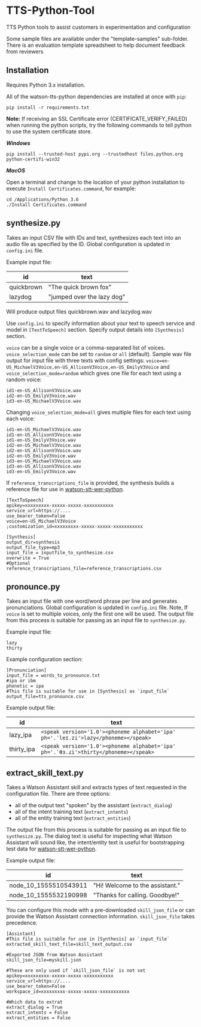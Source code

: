 # TTS-Python-Tool
TTS Python tools to assist customers in experimentation and configuration

Some sample files are available under the "template-samples" sub-folder.
There is an evaluation template spreadsheet to help document feedback from reviewers

## Installation
Requires Python 3.x installation.

All of the watson-tts-python dependencies are installed at once with `pip`:

```
pip install -r requirements.txt
```

**Note:**  If receiving an SSL Certificate error (CERTIFICATE_VERIFY_FAILED) when running the python scripts, try the following commands to tell python to use the system certificate store.

**_Windows_**
```
pip install --trusted-host pypi.org --trustedhost files.python.org python-certifi-win32
```

**_MacOS_**

Open a terminal and change to the location of your python installation to execute `Install Certificates.command`, for example:
```
cd /Applications/Python 3.6
./Install Certificates.command
```

## synthesize.py
Takes an input CSV file with IDs and text, synthesizes each text into an audio file as specified by the ID.  Global configuration is updated in `config.ini` file.

Example input file:

|id|text|  
|--|--|
|quickbrown|"The quick brown fox"|
|lazydog|"jumped over the lazy dog"|

Will produce output files quickbrown.wav and lazydog.wav

Use `config.ini` to specify information about your text to speech service and model in `[TextToSpeech]` section.  Specify output details into `[Synthesis]` section.

`voice` can be a single voice or a comma-separated list of voices. `voice_selection_mode` can be set to `random` or `all` (default).
Sample wav file output for input file with three texts with config settings: `voice=en-US_MichaelV3Voice,en-US_AllisonV3Voice,en-US_EmilyV3Voice` and `voice_selection_mode=random` which gives one file for each text using a random voice:
```
id1-en-US_AllisonV3Voice.wav
id2-en-US_EmilyV3Voice.wav
id3-en-US_MichaelV3Voice.wav
```
Changing `voice_selection_mode=all` gives multiple files for each text using each voice:
```
id1-en-US_MichaelV3Voice.wav
id1-en-US_AllisonV3Voice.wav
id1-en-US_EmilyV3Voice.wav
id2-en-US_MichaelV3Voice.wav
id2-en-US_AllisonV3Voice.wav
id2-en-US_EmilyV3Voice.wav
id3-en-US_MichaelV3Voice.wav
id3-en-US_AllisonV3Voice.wav
id3-en-US_EmilyV3Voice.wav
```

If `reference_transcriptions_file` is provided, the synthesis builds a reference file for use in [watson-stt-wer-python](https://github.com/IBM/watson-stt-wer-python).

```
[TextToSpeech]
apikey=xxxxxxxxx-xxxxx-xxxxx-xxxxxxxxxxx
service_url=https://....
use_bearer_token=False
voice=en-US_MichaelV3Voice
;customization_id=xxxxxxxxx-xxxxx-xxxxx-xxxxxxxxxxx

[Synthesis]
output_dir=synthesis
output_file_type=mp3
input_file = inputfile_to_synthesize.csv
overwrite = True
#Optional
reference_transcriptions_file=reference_transcriptions.csv
```

## pronounce.py
Takes an input file with one word/word phrase per line and generates pronunciations.  Global configuration is updated in `config.ini` file. Note, If `voice` is set to multiple voices, only the first one will be used. The output file from this process is suitable for passing as an input file to `synthesize.py`.

Example input file:
```
lazy
thirty
```

Example configuration section:
```
[Pronunciation]
input_file = words_to_pronounce.txt
#ipa or ibm
phonetic = ipa
#This file is suitable for use in [Synthesis] as `input_file`
output_file=tts_pronounce.csv
```

Example output file:

|id|text|  
|--|--|
|lazy_ipa|`<speak version='1.0'><phoneme alphabet='ipa' ph='.ˈleɪ.zi'>lazy</phoneme></speak>`|
|thirty_ipa|`<speak version='1.0'><phoneme alphabet='ipa' ph='.ˈθɜ.ɾi'>thirty</phoneme></speak>`|


## extract_skill_text.py
Takes a Watson Assistant skill and extracts types of text requested in the configuration file.
There are three options:
* all of the output text "spoken" by the assistant (`extract_dialog`)
* all of the intent training text (`extract_intents`)
* all of the entity training text (`extract_entities`)

The output file from this process is suitable for passing as an input file to `synthesize.py`.  The dialog text is useful for inspecting what Watson Assistant will sound like, the intent/entity text is useful for bootstrapping test data for [watson-stt-wer-python](https://github.com/IBM/watson-stt-wer-python).

Example output file:

|id|text|  
|--|--|
|node_10_1555510543911|"Hi! Welcome to the assistant."|
|node_10_1555532190998|"Thanks for calling. Goodbye!"|

You can configure this mode with a pre-downloaded `skill_json_file` or can provide the Watson Assistant connection information.  `skill_json_file` takes precedence.

```
[Assistant]
#This file is suitable for use in [Synthesis] as `input_file`
extracted_skill_text_file=skill_text_output.csv

#Exported JSON from Watson Assistant
skill_json_file=myskill.json

#These are only used if `skill_json_file` is not set
apikey=xxxxxxxxx-xxxxx-xxxxx-xxxxxxxxxxx
service_url=https://....
use_bearer_token=False
workspace_id=xxxxxxxxx-xxxxx-xxxxx-xxxxxxxxxxx

#Which data to extrat
extract_dialog = True
extract_intents = False
extract_entities = False
```

